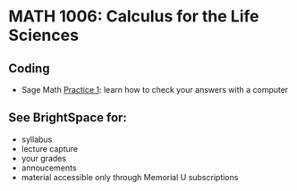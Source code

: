 # MATH 1006: Calculus for the Life Sciences

## Coding
- Sage Math [Practice 1](https://github.com/ahurford/math-1006/blob/main/code/Practice%201.ipynb): learn how to check your answers with a computer

## See BrightSpace for:
- syllabus
- lecture capture
- your grades
- annoucements
- material accessible only through Memorial U subscriptions
